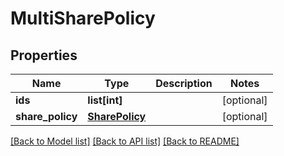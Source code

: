 # MultiSharePolicy

## Properties
Name | Type | Description | Notes
------------ | ------------- | ------------- | -------------
**ids** | **list[int]** |  | [optional] 
**share_policy** | [**SharePolicy**](SharePolicy.md) |  | [optional] 

[[Back to Model list]](../README.md#documentation-for-models) [[Back to API list]](../README.md#documentation-for-api-endpoints) [[Back to README]](../README.md)


